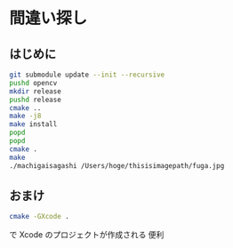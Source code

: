 # 間違い探し

## はじめに

```bash
git submodule update --init --recursive
pushd opencv
mkdir release
pushd release
cmake ..
make -j8
make install
popd
popd
cmake .
make
./machigaisagashi /Users/hoge/thisisimagepath/fuga.jpg
```

## おまけ

```bash
cmake -GXcode .
```

で Xcode のプロジェクトが作成される
便利
